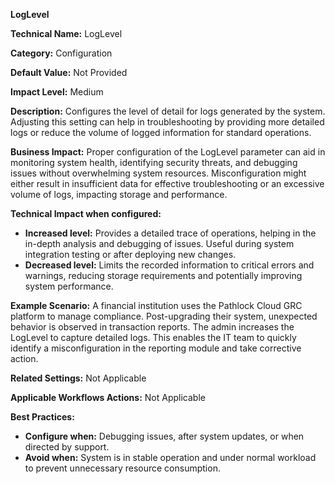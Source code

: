 **LogLevel**

**Technical Name:** LogLevel

**Category:** Configuration

**Default Value:** Not Provided

**Impact Level:** Medium

**Description:**
Configures the level of detail for logs generated by the system. Adjusting this setting can help in troubleshooting by providing more detailed logs or reduce the volume of logged information for standard operations.

**Business Impact:**
Proper configuration of the LogLevel parameter can aid in monitoring system health, identifying security threats, and debugging issues without overwhelming system resources. Misconfiguration might either result in insufficient data for effective troubleshooting or an excessive volume of logs, impacting storage and performance.

**Technical Impact when configured:**
- **Increased level:** Provides a detailed trace of operations, helping in the in-depth analysis and debugging of issues. Useful during system integration testing or after deploying new changes.
- **Decreased level:** Limits the recorded information to critical errors and warnings, reducing storage requirements and potentially improving system performance.

**Example Scenario:**
A financial institution uses the Pathlock Cloud GRC platform to manage compliance. Post-upgrading their system, unexpected behavior is observed in transaction reports. The admin increases the LogLevel to capture detailed logs. This enables the IT team to quickly identify a misconfiguration in the reporting module and take corrective action.

**Related Settings:** Not Applicable

**Applicable Workflows Actions:** Not Applicable

**Best Practices:** 
- **Configure when:** Debugging issues, after system updates, or when directed by support.
- **Avoid when:** System is in stable operation and under normal workload to prevent unnecessary resource consumption.